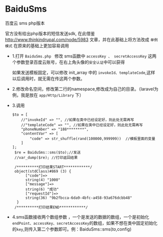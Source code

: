 # BaiduSms
百度云 sms php版本

官方没有给出php版本的短信发送sdk, 在此借鉴 http://www.thinkindrupal.com/node/5983 文章，并在此基础上将方法改成 `单例模式` 在原来的基础上更加容易调用

- 1.打开 `BaiduSms.php ` 修改 sms函数中 `accessKey 、 secretAccessKey` 这两个参数登录百度云账号，在右上角头像的`安全认证`中可以获得

  如果发送模板固定，可以修改 init_array 中的 `invokeId、templateCode`,这样以后调用时，就无需在传这两个参数。
  
- 2.修改命名空间，修改第二行的namespace,修改成为自己的目录。（laravel为例，我是放在 `app/Http/Library` 下）

- 3.调用
  ```
  $to = [
      //"invokeId" => "", //如果在类中已经设定好，则此处无需再写
      //"templateCode" => "", //如果在类中已经设定好，则此处无需再写
      "phoneNumber" => "188********",
      "contentVar" => [
          "code" => str_shuffle(rand(100000,999999))  //模板里面的变量
      ]
  ];
   $re = BaiduSms::sms($to);//发送
   //var_dump($re); //打印返回结果 
   
   /**********打印结果START************/
   object(stdClass)#869 (3) {
        ["code"]=>
        string(4) "1000"
        ["message"]=>
        string(6) "成功"
        ["requestId"]=>
        string(36) "9b2fbcca-6da9-4bfc-a458-93a676dcbb48"
    }
   /**********打印结果END************/
  ```
- 4.sms函数接收两个数组参数 ，一个是发送的数据的数组，一个是初始化`endPoint、accessKey、secretAccessKey`的数组，如果不想在类中固定初始化的`key`,则传入第二个参数即可。例：BaiduSms::sms($to,$config)
